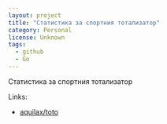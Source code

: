 ```yaml
---
layout: project
title: "Статистика за спортния тотализатор"
category: Personal
license: Unknown
tags:
  - github
  - Go
---
```


Статистика за спортния тотализатор

Links:

* [aquilax/toto](https://github.com/aquilax/toto)
